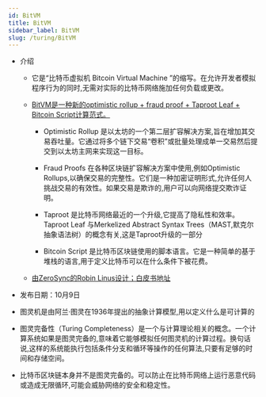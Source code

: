 ```yaml
---
id: BitVM
title: BitVM
sidebar_label: BitVM
slug: /turing/BitVM
---
```


- 介绍

	- 它是“比特币虚拟机 Bitcoin Virtual Machine ”的缩写。在允许开发者模拟程序行为的同时,无需对实际的比特币网络施加任何负载或更改。

	- [BitVM是一种新的optimistic rollup + fraud proof + Taproot Leaf + Bitcoin Script计算范式。](https://twitter.com/robin_linus)

		- Optimistic Rollup 是以太坊的一个第二层扩容解决方案,旨在增加其交易吞吐量。它通过将多个链下交易“卷积”或批量处理成单一交易然后提交到以太坊主网来实现这一目标。

		- Fraud Proofs 在各种区块链扩容解决方案中使用,例如Optimistic Rollups,以确保交易的完整性。它们是一种加密证明形式,允许任何人挑战交易的有效性。如果交易是欺诈的,用户可以向网络提交欺诈证明。

		- Taproot 是比特币网络最近的一个升级,它提高了隐私性和效率。Taproot Leaf 与Merkelized Abstract Syntax Trees（MAST,默克尔抽象语法树）的概念有关,这是Taproot升级的一部分

		- Bitcoin Script 是比特币区块链使用的脚本语言。它是一种简单的基于堆栈的语言,用于定义比特币可以在什么条件下被花费。

	- [由ZeroSync的Robin Linus设计；白皮书地址](https://bitvm.org/bitvm.pdf)

- 发布日期：10月9日


- 图灵机是由阿兰·图灵在1936年提出的抽象计算模型,用以定义什么是可计算的

- 图灵完备性（Turing Completeness）是一个与计算理论相关的概念。一个计算系统如果是图灵完备的,意味着它能够模拟任何图灵机的计算过程。换句话说,这样的系统能执行包括条件分支和循环等操作的任何算法,只要有足够的时间和存储空间。

- 比特币区块链本身并不是图灵完备的。可以防止在比特币网络上运行恶意代码或造成无限循环,可能会威胁网络的安全和稳定性。

